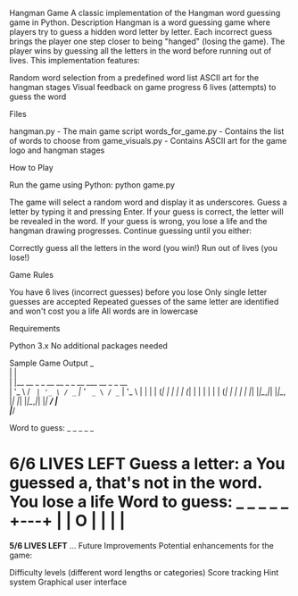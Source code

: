 Hangman Game
A classic implementation of the Hangman word guessing game in Python.
Description
Hangman is a word guessing game where players try to guess a hidden word letter by letter. Each incorrect guess brings the player one step closer to being "hanged" (losing the game). The player wins by guessing all the letters in the word before running out of lives.
This implementation features:

Random word selection from a predefined word list
ASCII art for the hangman stages
Visual feedback on game progress
6 lives (attempts) to guess the word

Files

hangman.py - The main game script
words_for_game.py - Contains the list of words to choose from
game_visuals.py - Contains ASCII art for the game logo and hangman stages

How to Play

Run the game using Python:
python game.py

The game will select a random word and display it as underscores.
Guess a letter by typing it and pressing Enter.
If your guess is correct, the letter will be revealed in the word.
If your guess is wrong, you lose a life and the hangman drawing progresses.
Continue guessing until you either:

Correctly guess all the letters in the word (you win!)
Run out of lives (you lose!)



Game Rules

You have 6 lives (incorrect guesses) before you lose
Only single letter guesses are accepted
Repeated guesses of the same letter are identified and won't cost you a life
All words are in lowercase

Requirements

Python 3.x
No additional packages needed

Sample Game Output
 _                                             
| |                                            
| |__   __ _ _ __   __ _ _ __ ___   __ _ _ __  
| '_ \ / _` | '_ \ / _` | '_ ` _ \ / _` | '_ \ 
| | | | (_| | | | | (_| | | | | | | (_| | | | |
|_| |_|\__,_|_| |_|\__, |_| |_| |_|\__,_|_| |_|
                    __/ |                      
                   |___/                       

Word to guess: _ _ _ _ _

****************************6/6 LIVES LEFT****************************
Guess a letter: a
You guessed a, that's not in the word. You lose a life
Word to guess: _ _ _ _ _
  +---+
  |   |
  O   |
      |
      |
      |
=========

****************************5/6 LIVES LEFT****************************
...
Future Improvements
Potential enhancements for the game:

Difficulty levels (different word lengths or categories)
Score tracking
Hint system
Graphical user interface
